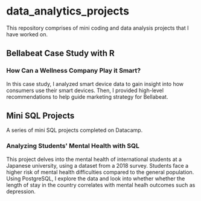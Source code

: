 # data_analytics_projects
This repository comprises of mini coding and data analysis projects that I have worked on. 

## Bellabeat Case Study with R
### How Can a Wellness Company Play it Smart?
In this case study, I analyzed smart device data to gain insight into how consumers use their smart devices. Then, I provided high-level recommendations to help guide marketing strategy for Bellabeat.






## Mini SQL Projects
A series of mini SQL projects completed on Datacamp.

### Analyzing Students' Mental Health with SQL
This project delves into the mental health of international students at a Japanese university, using a dataset from a 2018 survey. Students face a higher risk of mental health difficulties compared to the general population. Using PostgreSQL, I explore the data and look into whether whether the length of stay in the country correlates with mental healh outcomes such as depression. 
